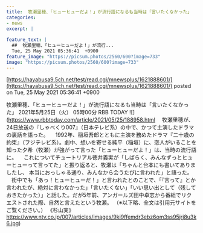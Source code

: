 ```yaml
---
title:  牧瀬里穂、「ヒューヒューだよ！」が流行語になるも当時は「言いたくなかった」  
categories:
- news
excerpt: |
  
feature_text: |
  ##  牧瀬里穂、「ヒューヒューだよ！」が流行...
  Tue, 25 May 2021 05:36:41  +0900
feature_image: "https://picsum.photos/2560/600?image=733"
image: "https://picsum.photos/2560/600?image=733"
---
```


[https://hayabusa9.5ch.net/test/read.cgi/mnewsplus/1621888601/](https://hayabusa9.5ch.net/test/read.cgi/mnewsplus/1621888601/)
posted on Tue, 25 May 2021 05:36:41  +0900

<!--more-->

牧瀬里穂、「ヒューヒューだよ！」が流行語になるも当時は「言いたくなかった」 2021年5月25日（火） 05時00分 RBB TODAY ![](https://www.rbbtoday.com/article/2021/05/25/188958.html 　牧瀬里穂が、24日放送の『しゃべくり007』（日本テレビ系）の中で、かつて主演したドラマの裏話を語った。 　1992年、稲垣吾郎とともに主演を務めたドラマ『二十歳の約束』（フジテレビ系）。劇中、想いを寄せる純平（稲垣）に、恋人がいることを知った夕希（牧瀬）が強がって言った「ヒューヒューだよ！」は、当時の流行語に。 　これについてチュートリアル徳井義実が「しばらく、みんなずっとヒューヒューって言ってた」と振り返ると、牧瀬は「ちゃんと台本にも書いてありましたし、 本当におっしゃる通り、みんなから会うたびに言われた」と語った。 　街中でも「あっ！ヒューヒューだ！」と言われたとのことで、「『言って』とか言われたが、絶対に言わなかった」「言いたくない」「いい思い出として（残しておきたかった）」と話した。だが5年前、アンガールズ田中卓志から番組でリクエストされた際、自然と言えたという牧瀬。 （※以下略、全文は引用元サイトをご覧ください。） 《杉山実》 https://www.ntv.co.jp/007/articles/images/9ki9ffemdr3ebz6om3ss95jrj8u3k6.jpg)
